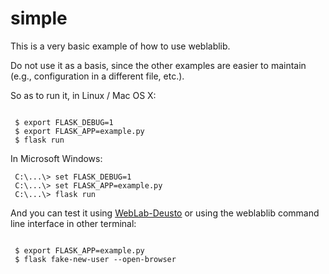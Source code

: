 # simple

This is a very basic example of how to use weblablib.

Do not use it as a basis, since the other examples are easier to maintain (e.g., configuration in a different file, etc.).

So as to run it, in Linux / Mac OS X:

```shell

 $ export FLASK_DEBUG=1
 $ export FLASK_APP=example.py
 $ flask run

```

In Microsoft Windows:
```shell
 C:\...\> set FLASK_DEBUG=1
 C:\...\> set FLASK_APP=example.py
 C:\...\> flask run
```

And you can test it using [WebLab-Deusto](https://weblabdeusto.readthedocs.org) or using the weblablib command line interface in other terminal:

```shell

 $ export FLASK_APP=example.py
 $ flask fake-new-user --open-browser
```
